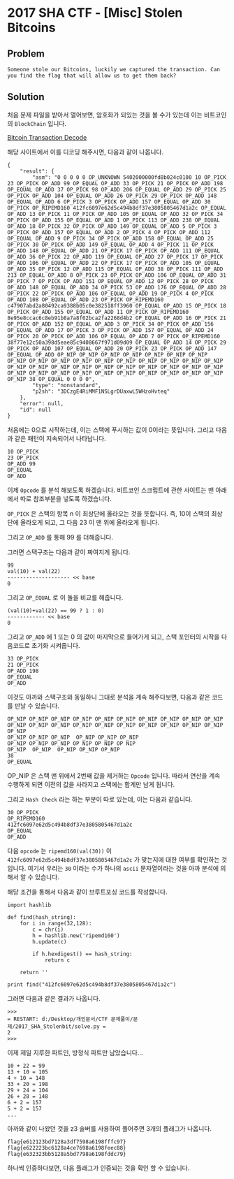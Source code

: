# 2017 SHA CTF - [Misc] Stolen Bitcoins
## Problem
```
Someone stole our Bitcoins, luckily we captured the transaction. Can you find the flag that will allow us to get them back?
```
## Solution
처음 문제 파일을 받아서 열어보면, 암호화가 되있는 것을 볼 수가 있는데 이는 비트코인의 `BlockChain` 입니다. 

[Bitcoin Transaction Decode](https://chainquery.com/bitcoin-api/decodescript)

해당 사이트에서 이를 디코딩 해주시면, 다음과 같이 나옵니다.
```
{
	"result": {
		"asm": "0 0 0 0 0 OP_UNKNOWN 5402000000fd8b024c0100 10 OP_PICK 23 OP_PICK OP_ADD 99 OP_EQUAL OP_ADD 33 OP_PICK 21 OP_PICK OP_ADD 198 OP_EQUAL OP_ADD 37 OP_PICK 98 OP_ADD 206 OP_EQUAL OP_ADD 29 OP_PICK 25 OP_PICK OP_ADD 104 OP_EQUAL OP_ADD 26 OP_PICK 29 OP_PICK OP_ADD 148 OP_EQUAL OP_ADD 6 OP_PICK 3 OP_PICK OP_ADD 157 OP_EQUAL OP_ADD 30 OP_PICK OP_RIPEMD160 412fc6097e62d5c494b8df37e3805805467d1a2c OP_EQUAL OP_ADD 13 OP_PICK 11 OP_PICK OP_ADD 105 OP_EQUAL OP_ADD 32 OP_PICK 34 OP_PICK OP_ADD 155 OP_EQUAL OP_ADD 1 OP_PICK 113 OP_ADD 238 OP_EQUAL OP_ADD 18 OP_PICK 32 OP_PICK OP_ADD 149 OP_EQUAL OP_ADD 5 OP_PICK 3 OP_PICK OP_ADD 157 OP_EQUAL OP_ADD 2 OP_PICK 4 OP_PICK OP_ADD 112 OP_EQUAL OP_ADD 9 OP_PICK 34 OP_PICK OP_ADD 158 OP_EQUAL OP_ADD 25 OP_PICK 30 OP_PICK OP_ADD 149 OP_EQUAL OP_ADD 4 OP_PICK 11 OP_PICK OP_ADD 148 OP_EQUAL OP_ADD 21 OP_PICK 17 OP_PICK OP_ADD 111 OP_EQUAL OP_ADD 36 OP_PICK 22 OP_ADD 119 OP_EQUAL OP_ADD 27 OP_PICK 17 OP_PICK OP_ADD 106 OP_EQUAL OP_ADD 22 OP_PICK 17 OP_PICK OP_ADD 105 OP_EQUAL OP_ADD 35 OP_PICK 12 OP_ADD 115 OP_EQUAL OP_ADD 38 OP_PICK 111 OP_ADD 213 OP_EQUAL OP_ADD 8 OP_PICK 23 OP_PICK OP_ADD 106 OP_EQUAL OP_ADD 31 OP_PICK 7 OP_PICK OP_ADD 151 OP_EQUAL OP_ADD 12 OP_PICK 28 OP_PICK OP_ADD 148 OP_EQUAL OP_ADD 34 OP_PICK 53 OP_ADD 176 OP_EQUAL OP_ADD 28 OP_PICK 22 OP_PICK OP_ADD 106 OP_EQUAL OP_ADD 19 OP_PICK 4 OP_PICK OP_ADD 108 OP_EQUAL OP_ADD 23 OP_PICK OP_RIPEMD160 c47907abd2a80492ca9388b05c0e382518ff3960 OP_EQUAL OP_ADD 15 OP_PICK 18 OP_PICK OP_ADD 155 OP_EQUAL OP_ADD 11 OP_PICK OP_RIPEMD160 8e95e8ccac6c8eb91b8a7a8f02bca2fa2268d4b2 OP_EQUAL OP_ADD 16 OP_PICK 21 OP_PICK OP_ADD 152 OP_EQUAL OP_ADD 3 OP_PICK 34 OP_PICK OP_ADD 156 OP_EQUAL OP_ADD 17 OP_PICK 3 OP_PICK OP_ADD 157 OP_EQUAL OP_ADD 24 OP_PICK 20 OP_PICK OP_ADD 106 OP_EQUAL OP_ADD 7 OP_PICK OP_RIPEMD160 38f77e12c50a398d5eae85c9408667f971d09d09 OP_EQUAL OP_ADD 14 OP_PICK 29 OP_PICK OP_ADD 107 OP_EQUAL OP_ADD 20 OP_PICK 23 OP_PICK OP_ADD 147 OP_EQUAL OP_ADD OP_NIP OP_NIP OP_NIP OP_NIP OP_NIP OP_NIP OP_NIP OP_NIP OP_NIP OP_NIP OP_NIP OP_NIP OP_NIP OP_NIP OP_NIP OP_NIP OP_NIP OP_NIP OP_NIP OP_NIP OP_NIP OP_NIP OP_NIP OP_NIP OP_NIP OP_NIP OP_NIP OP_NIP OP_NIP OP_NIP OP_NIP OP_NIP OP_NIP OP_NIP OP_NIP OP_NIP OP_NIP OP_NIP 38 OP_EQUAL 0 0 0 0",
		"type": "nonstandard",
		"p2sh": "3DCzgE4RiMMF1NSLgrDUaxwL5WHzoHvteq"
	},
	"error": null,
	"id": null
}
```

처음에는 0으로 시작하는데, 이는 스택에 푸시하는 값이 0이라는 뜻입니다.
그리고 다음과 같은 패턴이 지속되어서 나타납니다.

```
10 OP_PICK
23 OP_PICK
OP_ADD 99
OP_EQUAL
OP_ADD
```

이제 `Opcode` 를 분석 해보도록 하겠습니다.
비트코인 스크립트에 관한 사이트는 맨 아래에서 따로 참조부분을 넣도록 하겠습니다.

`OP_PICK` 은 스택의 항목 n 이 최상단에 올라오는 것을 뜻합니다. 즉, 10이 스택의 최상단에 올라오게 되고, 그 다음 23 이 맨 위에 올라오게 됩니다.

그리고 `OP_ADD` 를 통해 99 를 더해줍니다.


그러면 스택구조는 다음과 같이 짜여지게 됩니다.

```
99
val(10) + val(22)
-------------------- << base
0
```

그리고 `OP_EQUAL` 로 이 둘을 비교를 해줍니다.

```
(val(10)+val(22) == 99 ? 1 : 0)
------------ << base
0
```

그리고 `OP_ADD` 에 1 또는 0 의 값이 마지막으로 들어가게 되고, 스택 포인터의 시작을 다음코드로 초기화 시켜줍니다.

```
33 OP_PICK
21 OP_PICK
OP_ADD 198
OP_EQUAL
OP_ADD
```

이것도 아까와 스택구조와 동일하니 그대로 분석을 계속 해주다보면, 다음과 같은 코드를 만날 수 있습니다.

```
OP_NIP OP_NIP OP_NIP OP_NIP OP_NIP OP_NIP OP_NIP OP_NIP OP_NIP OP_NIP OP_NIP OP_NIP OP_NIP OP_NIP OP_NIP OP_NIP OP_NIP OP_NIP OP_NIP OP_NIP OP_NIP
OP_NIP OP_NIP OP_NIP  OP_NIP OP_NIP OP_NIP
OP_NIP OP_NIP OP_NIP OP NIP OP NIP OP NIP
OP_NIP  OP_NIP  OP_NIP OP_NIP OP_NIP 
38
OP_EQUAL
```

OP_NIP 은 스택 맨 위에서 2번째 값을 제거하는 `Opcode` 입니다. 따라서 연산을 계속 수행하게 되면 이전의 값을 사라지고 스택에는 합계만 남게 됩니다.

그리고 `Hash Check` 라는 하는 부분이 따로 있는데, 이는 다음과 같습니다.

```
30 OP_PICK 
OP_RIPEMD160 
412fc6097e62d5c494b8df37e3805805467d1a2c 
OP_EQUAL 
OP_ADD 
```

다음 `opcode` 는 `ripemd160(val(30))` 이 `412fc6097e62d5c494b8df37e3805805467d1a2c` 가 맞는지에 대한 여부를 확인하는 것입니다. 여기서 우리는 `30` 이라는 수가 하나의 `ascii` 문자열이라는 것을 아까 분석에 의해서 알 수 있습니다.

해당 조건을 통해서 다음과 같이 브루트포싱 코드를 작성합니다.

```
import hashlib

def find(hash_string):
    for i in range(32,128):
        c = chr(i)
        h = hashlib.new('ripemd160')
        h.update(c)

        if h.hexdigest() == hash_string:
            return c

    return ''

print find("412fc6097e62d5c494b8df37e3805805467d1a2c")
```

그러면 다음과 같은 결과가 나옵니다.

```
>>> 
= RESTART: d:/Desktop/개인문서/CTF 문제풀이/문제/2017_SHA_Stolenbit/solve.py =
2
>>> 
```

이제 제일 지루한 파트인, 방정식 파트만 남았습니다...

```
10 + 22 = 99
13 + 10 = 105
4 + 10 = 148
33 + 20 = 198
29 + 24 = 104
26 + 28 = 148
6 + 2 = 157
5 + 2 = 157
...
```

아까와 같이 나왔던 것을 z3 솔버를 사용하여 풀어주면 3개의 플래그가 나옵니다.

```
flag{e612123bd7128a3df7598a6198fffc97}
flag{e622223bc6128a4ce7698a6198feec88}
flag{e632323bb5128a5bd7798a6198fddc79}
```

하나씩 인증하다보면, 다음 플래그가 인증되는 것을 확인 할 수 있습니다.
